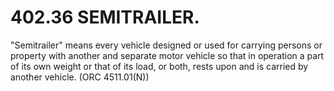 402.36 SEMITRAILER.
===================

"Semitrailer" means every vehicle designed or used for carrying persons
or property with another and separate motor vehicle so that in operation
a part of its own weight or that of its load, or both, rests upon and is
carried by another vehicle. (ORC 4511.01(N))
